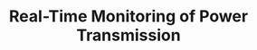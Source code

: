 ---
title: "Real-Time Monitoring of Power Transmission"
slug: "real-time-monitoring-transmission-power"
headertext: Case Studies
subheadertext: "Real Results: AI in Action"
industry: Utilities
service: AI Ops & Data Foundations
case:
  - title: Problem
    description: Data-overwhelm in monitoring critical power systems
  - title: Solution
    description: LSTM prediction and detection of line and bus voltage sags
  - title: Results
    results:
      - result: Real-time monitoring
      - result: Adapted power generation output to timely downstream line conditions and usage
real_results:
  tagline: Innovate or Stagnate
  title: Real Results
  description: A multi-state power utility deployed Federally mandated sensors on their power transmission grid, but the volume and velocity of data was overwhelming for both centralized database systems and human analysts, leading to usage and transmission analyses that were weeks or even months behind the occurrence of events on the grid and did not allow for capacity planning or preventative maintenance. 
  approach: We employed several deep-learning models from LSTM time-series prediction to CNNs to analyze specific lines and buses in a distributed fashion. The output from these models aggregated to whole grid models that could be used to identify critical patterns such as voltage sags or usage fluctuation and returned results on an hourly basis.  
  result: The solution increased operator visibility of the performance of the transmission system both globally (across the grid) and locally (for specific lines or busses), enabling improved generation allocation and timely preventative maintenance to decrease capital costs.
---